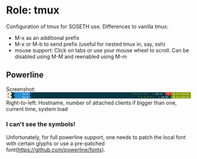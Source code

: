 # Role: tmux

Configuration of tmux for SOSETH use.
Differences to vanilla tmux:
- M-x as an additional prefix
- M-x or M-b to send prefix (useful for nested tmux in, say, ssh)
- mouse support: Click on tabs or use your mouse wheel to scroll. Can be disabled using M-M and reenabled using M-m

## Powerline
Screenshot:
![Screenshot](screenshot.jpg)
Right-to-left: Hostname, number of attached clients if bigger than one, current time, system load

### I can't see the symbols!
Unfortunately, for full powerline support, one needs to patch the local font with certain glyphs or use a pre-patched font(https://github.com/powerline/fonts).

